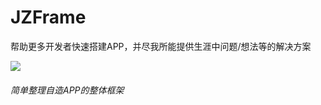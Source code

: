 # JZFrame  
帮助更多开发者快速搭建APP，并尽我所能提供生涯中问题/想法等的解决方案  
  
  
  
[![](https://jitpack.io/v/Mr-Bian/JZFrame.svg)](https://jitpack.io/#Mr-Bian/JZFrame)
###### 简单整理自造APP的整体框架

